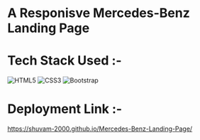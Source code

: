  # A Responisve Mercedes-Benz Landing Page
 # Tech Stack Used :- 
 ![HTML5](https://img.shields.io/badge/html5-%23E34F26.svg?style=for-the-badge&logo=html5&logoColor=white) ![CSS3](https://img.shields.io/badge/css3-%231572B6.svg?style=for-the-badge&logo=css3&logoColor=white) ![Bootstrap](https://img.shields.io/badge/bootstrap-%238511FA.svg?style=for-the-badge&logo=bootstrap&logoColor=white)
 # Deployment Link :-
 https://shuvam-2000.github.io/Mercedes-Benz-Landing-Page/
